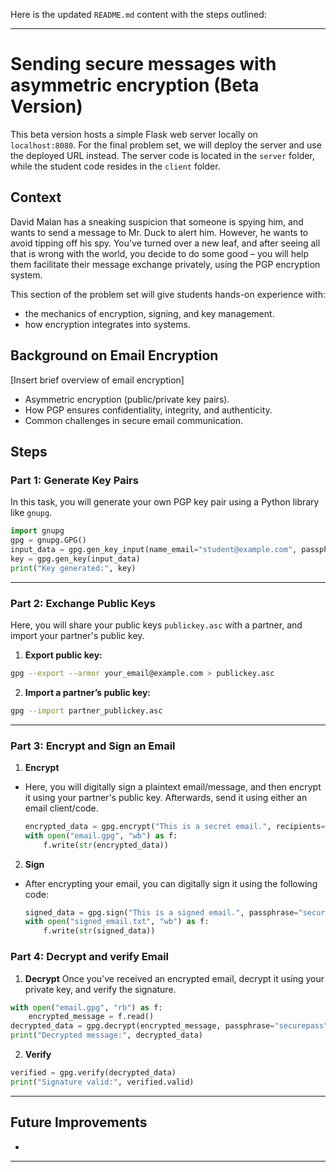 Here is the updated `README.md` content with the steps outlined:

---

# **Sending secure messages with asymmetric encryption (Beta Version)**

This beta version hosts a simple Flask web server locally on `localhost:8080`. For the final problem set, we will deploy the server and use the deployed URL instead. The server code is located in the `server` folder, while the student code resides in the `client` folder.

## **Context**
David Malan has a sneaking suspicion that someone is spying him, and wants to send a message to Mr. Duck to alert him. However, he wants to avoid tipping off his spy. You've turned over a new leaf, and after seeing all that is wrong with the world, you decide to do some good – you will help them facilitate their message exchange privately, using the PGP encryption system.

This section of the problem set will give students hands-on experience with:

- the mechanics of encryption, signing, and key management.
- how encryption integrates into systems.


## **Background on Email Encryption**
[Insert brief overview of email encryption]
- Asymmetric encryption (public/private key pairs).
- How PGP ensures confidentiality, integrity, and authenticity.
- Common challenges in secure email communication.

## **Steps**

### **Part 1: Generate Key Pairs**
In this task, you will generate your own PGP key pair using a Python library like `gnupg`.

```python
import gnupg
gpg = gnupg.GPG()
input_data = gpg.gen_key_input(name_email="student@example.com", passphrase="securepass")
key = gpg.gen_key(input_data)
print("Key generated:", key)
```

---

### **Part 2: Exchange Public Keys**
Here, you will share your public keys `publickey.asc` with a partner, and import your partner's public key.

1. **Export public key:**
```bash
gpg --export --armor your_email@example.com > publickey.asc
```

2. **Import a partner’s public key:**
```bash
gpg --import partner_publickey.asc
```

---

### **Part 3: Encrypt and Sign an Email**
1. **Encrypt**

- Here, you will digitally sign a plaintext email/message, and then encrypt it using your partner's public key. Afterwards, send it using either an email client/code.
  ```python
  encrypted_data = gpg.encrypt("This is a secret email.", recipients="partner@example.com")
  with open("email.gpg", "wb") as f:
      f.write(str(encrypted_data))
  ```

2. **Sign**
- After encrypting your email, you can digitally sign it using the following code:
  ```python
  signed_data = gpg.sign("This is a signed email.", passphrase="securepass")
  with open("signed_email.txt", "wb") as f:
      f.write(str(signed_data))
  ```


### **Part 4: Decrypt and verify Email**

1. **Decrypt**
Once you've received an encrypted email, decrypt it using your private key, and verify the signature.

```python
with open("email.gpg", "rb") as f:
    encrypted_message = f.read()
decrypted_data = gpg.decrypt(encrypted_message, passphrase="securepass")
print("Decrypted message:", decrypted_data)
```

2. **Verify**
```python
verified = gpg.verify(decrypted_data)
print("Signature valid:", verified.valid)
```

---

## **Future Improvements**
- 

--- 
